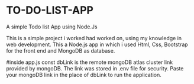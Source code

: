 # TO-DO-LIST-APP

A simple Todo list App using Node.Js

This is a simple project i worked had worked on, using my knowledge in web development. This a Node.js app in which i used Html, Css, Bootstrap for the front end and MongoDB as database.

#inside app.js
const dbLink is the remote mongoDB atlas cluster link provided by mongoDB. The link was stored in .env file for security. Paste your mongoDB link in the place of dbLink to run the application.   
